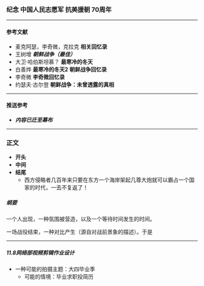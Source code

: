 ### 纪念 中国人民志愿军 抗美援朝 70周年

---

#### 参考文献

- 麦克阿瑟，李奇微，克拉克 **相关回忆录**
- 王树增 ***朝鲜战争（最佳）***
- 大卫·哈伯斯坦慕？ **最寒冷的冬天**
- 白善烨 **最寒冷的冬天2** **朝鲜战争回忆录**
- 李奇微 **李奇微回忆录**
- 约瑟夫·古尔登 **朝鲜战争：未曾透露的真相**

---

#### 推送参考

- ***内容已迁至幕布***

---

### 正文

-  **开头**
- **中间**
- **结尾**
  - 西方侵略者几百年来只要在东方一个海岸架起几尊大炮就可以霸占一个国家的时代，一去不复返了！







##### 纲要

一个人出现，一种氛围被营造，以及一个等待时间发生的时间。



一场战役结束，一种对比产生（源自对战前景象的描述）。于是







---

##### 11.8网络部视频剪辑作业设计

- 一种可能的拍摄主题：大四毕业季
  - 可能的情境：毕业求职投简历 